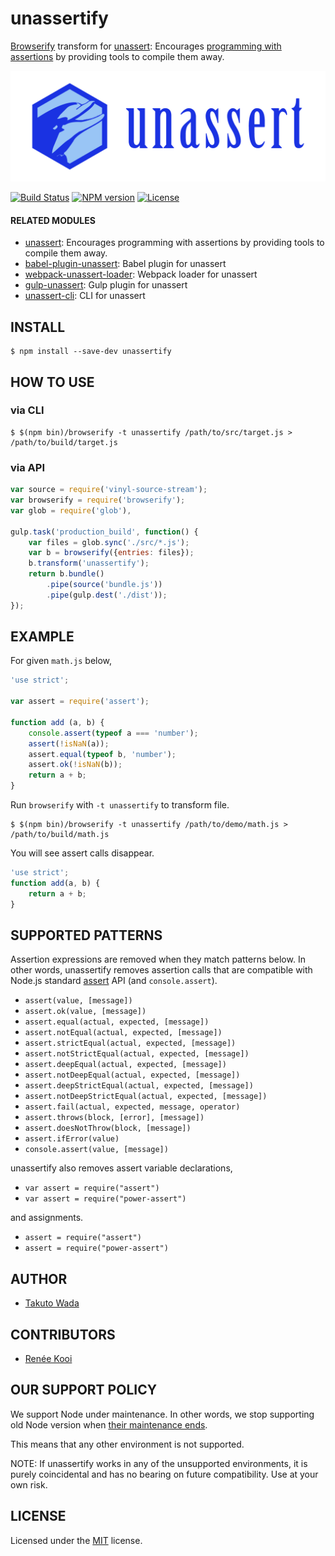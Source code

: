unassertify
================================

[Browserify](http://browserify.org/) transform for [unassert](https://github.com/unassert-js/unassert): Encourages [programming with assertions](https://en.wikipedia.org/wiki/Assertion_(software_development)) by providing tools to compile them away.

[![unassert][unassert-banner]][unassert-url]

[![Build Status][ci-image]][ci-url]
[![NPM version][npm-image]][npm-url]
[![License][license-image]][license-url]


#### RELATED MODULES

- [unassert](https://github.com/unassert-js/unassert): Encourages programming with assertions by providing tools to compile them away.
- [babel-plugin-unassert](https://github.com/unassert-js/babel-plugin-unassert): Babel plugin for unassert
- [webpack-unassert-loader](https://github.com/unassert-js/webpack-unassert-loader): Webpack loader for unassert
- [gulp-unassert](https://github.com/unassert-js/gulp-unassert): Gulp plugin for unassert
- [unassert-cli](https://github.com/unassert-js/unassert-cli): CLI for unassert


INSTALL
---------------------------------------

```
$ npm install --save-dev unassertify
```


HOW TO USE
---------------------------------------


### via CLI

```
$ $(npm bin)/browserify -t unassertify /path/to/src/target.js > /path/to/build/target.js
```

### via API

```javascript
var source = require('vinyl-source-stream');
var browserify = require('browserify');
var glob = require('glob'),

gulp.task('production_build', function() {
    var files = glob.sync('./src/*.js');
    var b = browserify({entries: files});
    b.transform('unassertify');
    return b.bundle()
        .pipe(source('bundle.js'))
        .pipe(gulp.dest('./dist'));
});
```


EXAMPLE
---------------------------------------

For given `math.js` below,

```javascript
'use strict';

var assert = require('assert');

function add (a, b) {
    console.assert(typeof a === 'number');
    assert(!isNaN(a));
    assert.equal(typeof b, 'number');
    assert.ok(!isNaN(b));
    return a + b;
}
```

Run `browserify` with `-t unassertify` to transform file.

```
$ $(npm bin)/browserify -t unassertify /path/to/demo/math.js > /path/to/build/math.js
```

You will see assert calls disappear.

```javascript
'use strict';
function add(a, b) {
    return a + b;
}
```


SUPPORTED PATTERNS
---------------------------------------

Assertion expressions are removed when they match patterns below. In other words, unassertify removes assertion calls that are compatible with Node.js standard [assert](https://nodejs.org/api/assert.html) API (and `console.assert`).

* `assert(value, [message])`
* `assert.ok(value, [message])`
* `assert.equal(actual, expected, [message])`
* `assert.notEqual(actual, expected, [message])`
* `assert.strictEqual(actual, expected, [message])`
* `assert.notStrictEqual(actual, expected, [message])`
* `assert.deepEqual(actual, expected, [message])`
* `assert.notDeepEqual(actual, expected, [message])`
* `assert.deepStrictEqual(actual, expected, [message])`
* `assert.notDeepStrictEqual(actual, expected, [message])`
* `assert.fail(actual, expected, message, operator)`
* `assert.throws(block, [error], [message])`
* `assert.doesNotThrow(block, [message])`
* `assert.ifError(value)`
* `console.assert(value, [message])`

unassertify also removes assert variable declarations,

* `var assert = require("assert")`
* `var assert = require("power-assert")`

and assignments.

* `assert = require("assert")`
* `assert = require("power-assert")`


AUTHOR
---------------------------------------
* [Takuto Wada](https://github.com/twada)


CONTRIBUTORS
---------------------------------------
* [Renée Kooi](https://github.com/goto-bus-stop)


OUR SUPPORT POLICY
---------------------------------------

We support Node under maintenance. In other words, we stop supporting old Node version when [their maintenance ends](https://github.com/nodejs/LTS).

This means that any other environment is not supported.

NOTE: If unassertify works in any of the unsupported environments, it is purely coincidental and has no bearing on future compatibility. Use at your own risk.


LICENSE
---------------------------------------
Licensed under the [MIT](https://github.com/unassert-js/unassertify/blob/master/LICENSE) license.


[unassert-url]: https://github.com/unassert-js/unassert
[unassert-banner]: https://raw.githubusercontent.com/unassert-js/unassert-js-logo/master/banner/banner-official-fullcolor.png

[npm-url]: https://npmjs.org/package/unassertify
[npm-image]: https://badge.fury.io/js/unassertify.svg

[ci-image]: https://github.com/unassert-js/unassertify/workflows/Node.js%20CI/badge.svg
[ci-url]: https://github.com/unassert-js/unassertify/actions?query=workflow%3A%22Node.js+CI%22

[license-url]: https://github.com/unassert-js/unassertify/blob/master/LICENSE
[license-image]: https://img.shields.io/badge/license-MIT-brightgreen.svg
